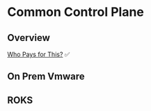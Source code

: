 # Common Control Plane

## Overview  

[Who Pays for This?](https://github.com/IBM/dte-support-public/blob/main/Common-Control-Plane/Common-Control-Plane-Runbooks/who-pays-for-this.md)  :white_check_mark:  

## On Prem Vmware

## ROKS

